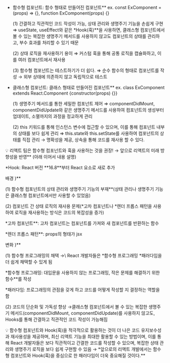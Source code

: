 - 함수형 컴포넌트: 함수 형태로 만들어진 컴포넌트\*\*
  ex. const ExComponent = (props) ⇒ {}, function ExComponent(props) {}

  (1) 간결하고 직관적인 코드 작성이 가능, 상태 관리와 생명주기 기능을 손쉽게 구현
  ⇒ useState, useEffect와 같은 \*Hook(훅)\*\*을 사용하면, 클래스형 컴포넌트에서 볼 수 있는 복잡한 생명주기 메서드를 사용하지 않고도 컴포넌트의 상태를 관리하고, 부수 효과를 처리할 수 있기 때문

  (2) 상태 로직을 재사용하기 용이
  ⇒ 커스텀 훅을 통해 공통 로직을 캡슐화하고, 이를 여러 컴포넌트에서 재사용

  (3) 함수형 컴포넌트는 테스트하기가 더 쉽다.
  ⇒ 순수 함수의 형태로 컴포넌트를 작성 → 외부 상태에 의존하지 않고 독립적으로 테스트

- 클래스형 컴포넌트: 클래스 형태로 만들어진 컴포넌트\*\*
  ex. class ExComponent extends React.Component {constructor(props) {}}

  (1) 생명주기 메서드를 통한 세밀한 컴포넌트 제어
  ⇒ componentDidMount, componentDidUpdate와 같은 생명주기 메서드를 사용하여 컴포넌트의 생성부터 업데이트, 소멸까지의 과정을 정교하게 관리

  (2) this 키워드를 통해 인스턴스 변수에 접근할 수 있으며, 이를 통해 컴포넌트 내부의 상태를 보다 쉽게 관리
  ⇒ this.state와 this.setState를 사용하여 컴포넌트의 상태를 직접 관리 → 명확성을 제공, 상속을 통해 코드를 재사용 할 수 있다.

💡 리액트 팀은 함수형 컴포넌트와 훅을 사용하는 것을 권장! → 앞으로 리액트의 미래 방향성을 반영\*\* (아래 이어서 내용 설명)

\*Hook: React 버전 \*\*16.8\*\*부터 React 요소로 새로 추가

배경 )\*\*

(1) 함수형 컴포넌트의 상태 관리와 생명주기 기능의 부재\*\*(상태 관리나 생명주기 기능은 클래스형 컴포넌트에서만 사용할 수 있었음)

(2) 컴포넌트 간 상태 로직의 재사용 문제\(\*고차 컴포넌트나 \*렌더 프롭스 패턴을 사용하여 로직을 재사용하는 방식은 코드의 복잡성을 증가)

\*고차 컴포넌트\*\*: 고차 컴포넌트는 컴포넌트를 가져와 새 컴포넌트를 반환하는 함수

\*렌더 프롭스 패턴\*\*: props의 형태가 jsx

변화 )\*\*

(1) 함수형 프로그래밍의 채택 →\ React 개발자들은 \*함수형 프로그래밍 \*패러다임을 더 쉽게 채택할 수 있게 됨

\*함수형 프로그래밍: 대입문을 사용하지 않는 프로그래밍, 작은 문제를 해결하기 위한 함수\*\*를 작성

\*패러다임: 프로그래밍의 관점을 갖게 하고 코드를 어떻게 작성할 지 결정하는 역할을 함

(2) 코드의 단순화 및 가독성 향상 →클래스형 컴포넌트에서 볼 수 있는 복잡한 생명주기 메서드(componentDidMount, componentDidUpdate)를 사용하지 않고도, Hooks를 통해 간결하고 직관적인 코드 작성이 가능해짐

💡 함수형 컴포넌트와 Hook(훅)을 적극적으로 활용하는 것이 더 나은 코드 유지보수성과 재사용성을 제공하며, 최신 리액트 기능을 최대한 활용할 수 있는 방법이며, 이를 통해 React 개발자들은 보다 직관적이고 간결한 코드를 작성할 수 있으며, 복잡한 상태 관리와 생명주기 로직을 보다 쉽게 구현할 수 있음
→ \*앞으로의 리액트 개발에서는 함수형 컴포넌트와 Hook(훅)을 중심으로 한 패러다임이 더욱 중요해질 것이다.\*\*
